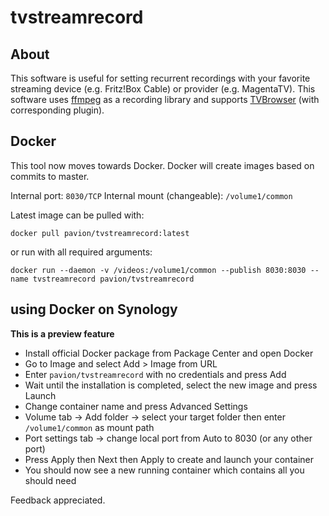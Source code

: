 tvstreamrecord
==============

## About

This software is useful for setting recurrent recordings with your favorite 
streaming device (e.g. Fritz!Box Cable) or provider (e.g. MagentaTV). 
This software uses [ffmpeg](https://ffmpeg.org) as a recording library and 
supports [TVBrowser](https://www.tvbrowser.org) (with corresponding plugin). 

## Docker

This tool now moves towards Docker. 
Docker will create images based on commits to master. 

Internal port: `8030/TCP`
Internal mount (changeable): `/volume1/common`

Latest image can be pulled with:

```
docker pull pavion/tvstreamrecord:latest
```

or run with all required arguments: 

```
docker run --daemon -v /videos:/volume1/common --publish 8030:8030 --name tvstreamrecord pavion/tvstreamrecord
```

## using Docker on Synology 

**This is a preview feature**

- Install official Docker package from Package Center and open Docker
- Go to Image and select Add > Image from URL
- Enter `pavion/tvstreamrecord` with no credentials and press Add
- Wait until the installation is completed, select the new image and press Launch
- Change container name and press Advanced Settings
- Volume tab -> Add folder -> select your target folder then enter `/volume1/common` as mount path
- Port settings tab -> change local port from Auto to 8030 (or any other port)
- Press Apply then Next then Apply to create and launch your container
- You should now see a new running container which contains all you should need

Feedback appreciated.
